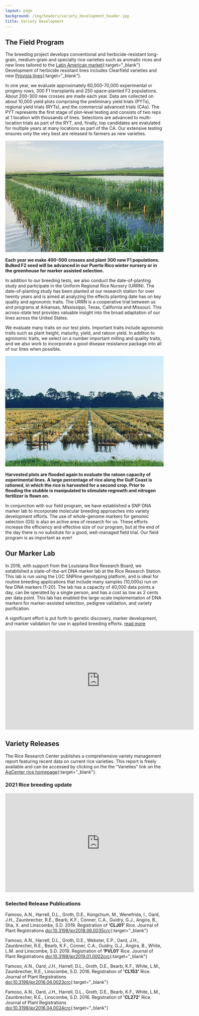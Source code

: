 ```yaml
---
layout: page
background: /img/headers/variety_development_header.jpg
title: Variety Development
---
```


## The Field Program
The breeding project develops conventional and 
herbicide-resistant long-grain, medium-grain and specialty rice varieties such as 
aromatic rices and new lines tailored to the 
[Latin American market](https://www.lsuagcenter.com/articles/page1606255285126){:target="_blank"}
Development of herbicide resistant lines includes Clearfield varieties and new
[Provisia lines](https://www.ricefarming.com/departments/feature/new-and-improved-2/){:target="_blank"}.


In one year, we evaluate approximately 60,000-70,000 experimental or 
progeny rows, 300 F1 transplants and 250 space-planted F2 populations. About 
200-300 new crosses are made each year. Data are collected on about 10,000 yield
plots comprising the preliminary yield trials (PYTs), regional yield trials 
(RYTs), and the commercial advanced trials (CAs). The PYT represents the first 
stage of plot-level testing and consists of two reps at 1 location with 
thousands of lines. Selections are advanced to multi-location trials as part of 
the RYT, and, finally, top candidates are evalulated for multiple years at many 
locations as part of the CA. Our extensive testing ensures only the very best 
are released to farmers as new varieties.

![](img/breeding/F1.jpg)


**Each year we make 400-500 crosses and plant 300 new F1 populations. Bulked F2
 seed will be advanced in our Puerto Rico winter nursery or in the greenhouse 
 for marker assisted selection.**

In addition to our breeding tests, we also conduct the date-of-planting study
and participate in the Uniform Regional Rice Nursery (URRN). 
The date-of-planting study has been planted at our research station for over 
twenty years and is aimed at analyzing the effects planting date has on key 
quality and agronomic traits. The URRN is a cooperative trial between us and 
programs at Arkansas, Mississippi, Texas, California and Missouri. This 
across-state test provides valuable insight into the broad adaptation of our 
lines across the United States.

We evaluate many traits on our test plots. Important traits include agronomic 
traits such as plant height, maturity, yield, and ratoon yield. In additon to 
agronomic traits, we select on a number important milling and quality traits, 
and we also work to incorporate a good disease resistance package into all of 
our lines when possible.


![](img/breeding/ratoon.jpg)


**Harvested plots are flooded again to evaluate the ratoon capacity of 
experimental lines. A large percentage of rice along the Gulf Coast is rationed, 
in which the rice is harvested for a second crop. Prior to flooding the stubble 
is manipulated to stimulate regrowth and nitrogen fertilizer is flown on.**


In conjunction with our field program, we have established a SNP DNA marker lab 
to incorporate molecular breeding approaches into variety development efforts. 
The use of whole-genome markers for genomic selection (GS) is also an active 
area of research for us. These efforts increase the efficiency and effective 
size of our program, but at the end of the day there is no subsitute for a good, 
well-managed field trial. Our field program is as important as ever!

## Our Marker Lab

In 2016, with support from the Louisiana Rice Research Board,
we established a state-of-the-art DNA marker lab at the Rice Research Station. 
This lab is run using the LGC SNPline genotyping platform, and is ideal for
routine breeding applications that include many samples (10,000s) run on 
few DNA markers (1-20). The lab has a capacity of 40,000 data points a day, can 
be operated by a single person, and has a cost as low as 2 cents per data point. 
This lab has enabled the large-scale implementation of DNA markers for 
marker-assisted selection, pedigree validation, and variety purification. 

A significant effort is put forth to genetic discovery,
marker development, and marker validation for use in applied breeding efforts. 
[read more](research)

<iframe width="600" height="315" src="https://www.youtube.com/embed/X1KVyTKxnOs" frameborder="0" allow="accelerometer; autoplay; clipboard-write; encrypted-media; gyroscope; picture-in-picture" allowfullscreen></iframe>

## Variety Releases
The Rice Research Center publishes a comprehensive variety  management report 
featuring recent data on current rice varieties. This report is freely available 
and can be accessed by clicking on the the "Varieties" link on the
[AgCenter rice homepage](https://www.lsuagcenter.com/topics/crops/rice){:target="_blank"}.

### 2021 Rice breeding update

<iframe width="600" height="315" src="https://www.youtube.com/embed/BIVIod1qHZc" frameborder="0" allow="accelerometer; autoplay; clipboard-write; encrypted-media; gyroscope; picture-in-picture" allowfullscreen></iframe>

### Selected Release Publications

Famoso, A.N., Harrell, D.L., Groth, D.E., Kongchum, M., Wenefrida, I., Oard, 
J.H., Zaunbrecher, R.E., Bearb, K.F., Conner, C.A., Guidry, G.J., Angira, B., 
Sha, X. and Linscombe, S.D. 2019. Registration of **‘CLJ01’** Rice. 
Journal of Plant Registrations
[doi:10.3198/jpr2018.06.0035crc](https://doi.org/10.3198/jpr2018.06.0035crc){:target="_blank"}

Famoso, A.N., Harrell, D.L., Groth, D.E., Webster, E.P., Oard, J.H., 
Zaunbrecher, R.E., Bearb, K.F., Conner, C.A., Guidry, G.J., Angira, B., White, 
L.M. and Linscombe, S.D. 2019. Registration of **‘PVL01’** Rice. 
Journal of Plant Registrations
[doi:10.3198/jpr2019.01.0002crc](https://doi.org/10.3198/jpr2019.01.0002crc){:target="_blank"}

Famoso, A.N., Oard, J.H., Harrell, D.L., Groth, D.E., Bearb, K.F., White, L.M., 
Zaunbrecher, R.E., Linscombe, S.D. 2016. Registration of **'CL153'** Rice. 
Journal of Plant Registrations
[doi:10.3198/jpr2016.04.0023crc](https://doi.org/10.3198/jpr2016.04.0023crc){:target="_blank"} 

Famoso, A.N., Oard, J.H., Harrell, D.L., Groth, D.E., Bearb, K.F., White, L.M., 
Zaunbrecher, R.E., Linscombe, S.D. 2016. Registration of **'CL272'** Rice. 
Journal of Plant Registrations
[doi:10.3198/jpr2016.04.0024crc](https://doi.org/10.3198/jpr2016.04.0024crc){:target="_blank"} 
